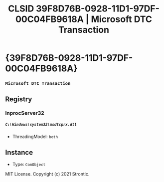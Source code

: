 ﻿---
title: "CLSID 39F8D76B-0928-11D1-97DF-00C04FB9618A | Microsoft DTC Transaction"
excerpt: What is COM-Object CLSID 39F8D76B-0928-11D1-97DF-00C04FB9618A?
---

# {39F8D76B-0928-11D1-97DF-00C04FB9618A}

### `Microsoft DTC Transaction`

## Registry


### InprocServer32

##### `C:\Windows\system32\msdtcprx.dll`
* ThreadingModel: `both`

## Instance

* Type: `ComObject`

MIT License. Copyright (c) 2021 Strontic.


